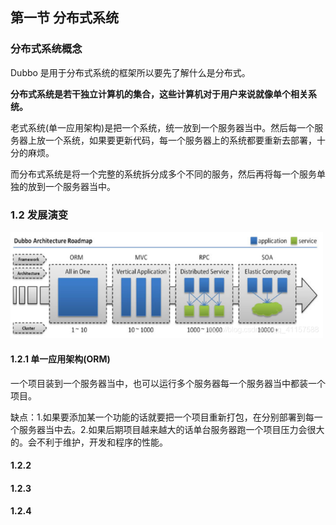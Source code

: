 ## 第一节 分布式系统


### 分布式系统概念

Dubbo 是用于分布式系统的框架所以要先了解什么是分布式。

**分布式系统是若干独立计算机的集合，这些计算机对于用户来说就像单个相关系统。**

老式系统(单一应用架构)是把一个系统，统一放到一个服务器当中。然后每一个服务器上放一个系统，如果要更新代码，每一个服务器上的系统都要重新去部署，十分的麻烦。

而分布式系统是将一个完整的系统拆分成多个不同的服务，然后再将每一个服务单独的放到一个服务器当中。


### 1.2 发展演变

<img src="./img9/01-dubbo-architecture.png" width=500>

#### 1.2.1 单一应用架构(ORM)

一个项目装到一个服务器当中，也可以运行多个服务器每一个服务器当中都装一个项目。


缺点：1.如果要添加某一个功能的话就要把一个项目重新打包，在分别部署到每一个服务器当中去。2.如果后期项目越来越大的话单台服务器跑一个项目压力会很大的。会不利于维护，开发和程序的性能。

#### 1.2.2 

#### 1.2.3 

#### 1.2.4 

